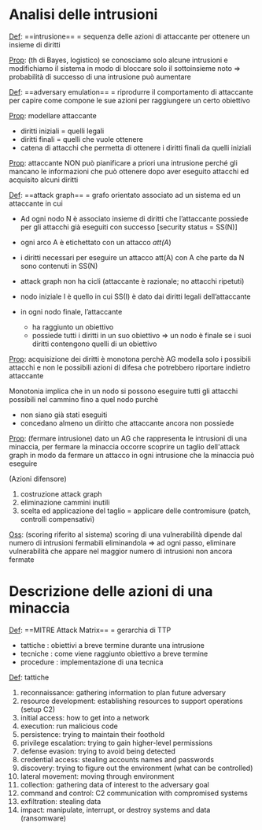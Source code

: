 # Analisi delle intrusioni

<u>Def</u>: ==intrusione== = sequenza delle azioni di attaccante per ottenere un insieme di diritti

<u>Prop</u>: (th di Bayes, logistico)
se conosciamo solo alcune intrusioni e modifichiamo il sistema in modo
di bloccare solo il sottoinsieme noto => probabilità di successo di una intrusione può aumentare

<u>Def</u>: ==adversary emulation== = riprodurre il comportamento di attaccante per capire come 
	compone le sue azioni per raggiungere un certo obiettivo 

<u>Prop</u>: modellare attaccante
- diritti iniziali = quelli legali
- diritti finali = quelli che vuole ottenere
- catena di attacchi che permetta di ottenere i diritti finali da quelli iniziali

<u>Prop</u>:  attaccante NON può pianificare a priori una intrusione perché gli mancano le
	informazioni che può ottenere dopo aver eseguito attacchi ed acquisito alcuni diritti

<u>Def</u>: ==attack graph== = grafo orientato associato ad un sistema ed un attaccante in cui
- Ad ogni nodo N è associato insieme di diritti che l’attaccante possiede per gli attacchi già eseguiti con successo [security status = SS(N)]
- ogni arco A è etichettato con un attacco *att(A*)
- i diritti necessari per eseguire un attacco att(A) con A che parte da N sono contenuti in SS(N)

- attack graph non ha cicli (attaccante è razionale; no attacchi ripetuti)
- nodo iniziale I è quello in cui SS(I) è dato dai diritti legali dell’attaccante
- in ogni nodo finale, l’attaccante
	- ha raggiunto un obiettivo
	- possiede tutti i diritti in un suo obiettivo 
	=> un nodo è finale se i suoi diritti contengono quelli di un obiettivo

<u>Prop</u>: acquisizione dei diritti è monotona perchè AG modella solo i possibili attacchi e non le possibili azioni di difesa che potrebbero riportare indietro attaccante

Monotonia implica che in un nodo si possono eseguire tutti gli attacchi possibili nel cammino fino a quel nodo purchè
- non siano già stati eseguiti
- concedano almeno un diritto che attaccante ancora non possiede

<u>Prop</u>: (fermare intrusione)
dato un AG che rappresenta le intrusioni di una minaccia, per fermare la minaccia occorre scoprire un taglio dell'attack graph in modo da fermare un attacco in ogni intrusione che la minaccia può eseguire

(Azioni difensore)
1. costruzione attack graph
2. eliminazione cammini inutili
3. scelta ed applicazione del taglio =  applicare delle contromisure (patch, controlli compensativi)

<u>Oss</u>: (scoring riferito al sistema) 
scoring di una vulnerabilità dipende dal numero di intrusioni fermabili eliminandola 
=> ad ogni passo, eliminare vulnerabilità che appare nel maggior numero di intrusioni non ancora fermate


# Descrizione delle azioni di una minaccia
<u>Def</u>: ==MITRE Attack Matrix== = gerarchia di TTP
- tattiche : obiettivi a breve termine durante una intrusione
- tecniche : come viene raggiunto obiettivo a breve termine
- procedure : implementazione di una tecnica

<u>Def</u>: tattiche
1. reconnaissance: gathering information to plan future adversary
2. resource development: establishing resources to support operations (setup C2)
3. initial access: how to get into a network
4. execution: run malicious code
5. persistence: trying to maintain their foothold
6. privilege escalation: trying to gain higher-level permissions
7. defense evasion: trying to avoid being detected
8. credential access: stealing accounts names and passwords
9. discovery: trying to figure out the environment (what can be controlled)
10. lateral movement: moving through environment
11. collection: gathering data of interest to the adversary goal
12. command and control: C2 communication with compromised systems
13. exfiltration: stealing data
14. impact: manipulate, interrupt, or destroy systems and data (ransomware)